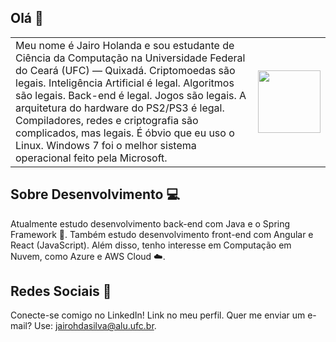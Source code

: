 ## Olá 👋

<table>
  <tr>
    <td align="left" style="width: 100%;">Meu nome é Jairo Holanda e sou estudante de Ciência da Computação na Universidade Federal do Ceará (UFC) — Quixadá. Criptomoedas são legais. Inteligência Artificial é legal. Algoritmos são legais. Back-end é legal. Jogos são legais. A arquitetura do hardware do PS2/PS3 é legal. Compiladores, redes e criptografia são complicados, mas legais. É óbvio que eu uso o Linux. Windows 7 foi o melhor sistema operacional feito pela Microsoft.
    </td>
    <td align="right">
      <img src="https://media.tenor.com/CFbru9QGwsQAAAAi/pinguim.gif" width="100" height="100">
    </td>
  </tr>
</table>

## Sobre Desenvolvimento 💻

Atualmente estudo desenvolvimento back-end com Java e o Spring Framework 🌱. Também estudo desenvolvimento front-end com Angular e React (JavaScript). Além disso, tenho interesse em Computação em Nuvem, como Azure e AWS Cloud ☁️.

## Redes Sociais 👥

Conecte-se comigo no LinkedIn! Link no meu perfil. Quer me enviar um e-mail? Use: [jairohdasilva@alu.ufc.br](mailto:jairohdasilva@alu.ufc.br).
